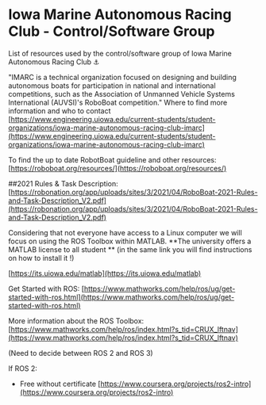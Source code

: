 # Iowa Marine Autonomous Racing Club - Control/Software Group

List of resources used by the control/software group of Iowa Marine Autonomous Racing Club ⚓

"IMARC is a technical organization focused on designing and building autonomous boats for participation in national and international competitions, such as the Association of Unmanned Vehicle Systems International (AUVSI)'s RoboBoat competition."
Where to find more information and who to contact
[https://www.engineering.uiowa.edu/current-students/student-organizations/iowa-marine-autonomous-racing-club-imarc](https://www.engineering.uiowa.edu/current-students/student-organizations/iowa-marine-autonomous-racing-club-imarc)

To find the up to date RobotBoat guideline and other resources:
[https://roboboat.org/resources/](https://roboboat.org/resources/)

##2021 Rules & Task Description:
[https://robonation.org/app/uploads/sites/3/2021/04/RoboBoat-2021-Rules-and-Task-Description_V2.pdf](https://robonation.org/app/uploads/sites/3/2021/04/RoboBoat-2021-Rules-and-Task-Description_V2.pdf)

Considering that not everyone have access to a Linux computer we will focus on using the ROS Toolbox within MATLAB. **The university offers a MATLAB license to all student ** (in the same link you will find instructions on how to install it !)

[https://its.uiowa.edu/matlab](https://its.uiowa.edu/matlab)

Get Started with ROS: [https://www.mathworks.com/help/ros/ug/get-started-with-ros.html](https://www.mathworks.com/help/ros/ug/get-started-with-ros.html)

More information about the ROS Toolbox: [https://www.mathworks.com/help/ros/index.html?s_tid=CRUX_lftnav](https://www.mathworks.com/help/ros/index.html?s_tid=CRUX_lftnav)

(Need to decide between ROS 2 and ROS 3)

If ROS 2:
- Free without certificate
[https://www.coursera.org/projects/ros2-intro](https://www.coursera.org/projects/ros2-intro)
